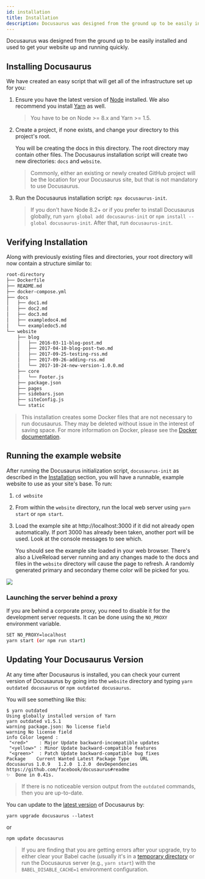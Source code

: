 ```yaml
---
id: installation
title: Installation
description: Docusaurus was designed from the ground up to be easily installed and used to get your website up and running quickly!
---
```


Docusaurus was designed from the ground up to be easily installed and used to get your website up and running quickly.

## Installing Docusaurus

We have created an easy script that will get all of the infrastructure set up for you:

1.  Ensure you have the latest version of [Node](https://nodejs.org/en/download/) installed. We also recommend you install [Yarn](https://yarnpkg.com/en/docs/install) as well.

    > You have to be on Node >= 8.x and Yarn >= 1.5.

1.  Create a project, if none exists, and change your directory to this project's root.

    You will be creating the docs in this directory. The root directory may
    contain other files. The Docusaurus installation script will create two new
    directories: `docs` and `website`.

    > Commonly, either an existing or newly created GitHub project will be the location for your Docusaurus site, but that is not mandatory to use Docusaurus.

1.  Run the Docusaurus installation script: `npx docusaurus-init`.

    > If you don't have Node 8.2+ or if you prefer to install Docusaurus globally, run `yarn global add docusaurus-init` or `npm install --global docusaurus-init`. After that, run `docusaurus-init`.

## Verifying Installation

Along with previously existing files and directories, your root directory will now contain a structure similar to:

```bash
root-directory
├── Dockerfile
├── README.md
├── docker-compose.yml
├── docs
│   ├── doc1.md
│   ├── doc2.md
│   ├── doc3.md
│   ├── exampledoc4.md
│   └── exampledoc5.md
└── website
    ├── blog
    │   ├── 2016-03-11-blog-post.md
    │   ├── 2017-04-10-blog-post-two.md
    │   ├── 2017-09-25-testing-rss.md
    │   ├── 2017-09-26-adding-rss.md
    │   └── 2017-10-24-new-version-1.0.0.md
    ├── core
    │   └── Footer.js
    ├── package.json
    ├── pages
    ├── sidebars.json
    ├── siteConfig.js
    └── static
```

> This installation creates some Docker files that are not necessary to run docusaurus. They may be deleted without issue in the interest of saving space. For more information on Docker, please see the [Docker documentation](https://docs.docker.com/).

## Running the example website

After running the Docusaurus initialization script, `docusaurus-init` as
described in the [Installation](#installing-docusaurus) section, you will have a
runnable, example website to use as your site's base. To run:

1.  `cd website`
1.  From within the `website` directory, run the local web server using
    `yarn start` or `npm start`.
1.  Load the example site at http://localhost:3000 if it did not already open
    automatically. If port 3000 has already been taken, another port will be used. Look at the console messages to see which.

    You should see the example site loaded in your web browser. There's also a LiveReload server running and any changes made to the docs and files in the `website` directory will cause the page to refresh. A randomly generated primary and secondary theme color will be picked for you.

![](/img/getting-started-preparation-verify.png)

### Launching the server behind a proxy

If you are behind a corporate proxy, you need to disable it for the development server requests. It can be done using the `NO_PROXY` environment variable.

```sh
SET NO_PROXY=localhost
yarn start (or npm run start)
```

## Updating Your Docusaurus Version

At any time after Docusaurus is installed, you can check your current version of Docusaurus by going into the `website` directory and typing `yarn outdated docusaurus` or `npm outdated docusaurus`.

You will see something like this:

```
$ yarn outdated
Using globally installed version of Yarn
yarn outdated v1.5.1
warning package.json: No license field
warning No license field
info Color legend :
 "<red>"    : Major Update backward-incompatible updates
 "<yellow>" : Minor Update backward-compatible features
 "<green>"  : Patch Update backward-compatible bug fixes
Package    Current Wanted Latest Package Type    URL
docusaurus 1.0.9   1.2.0  1.2.0  devDependencies https://github.com/facebook/docusaurus#readme
✨  Done in 0.41s.
```

> If there is no noticeable version output from the `outdated` commands, then you are up-to-date.

You can update to the [latest version](https://www.npmjs.com/package/docusaurus) of Docusaurus by:

```
yarn upgrade docusaurus --latest
```

or

```
npm update docusaurus
```

> If you are finding that you are getting errors after your upgrade, try to either clear your Babel cache (usually it's in a [temporary directory](https://babeljs.io/docs/en/babel-register/#environment-variables) or run the Docusaurus server (e.g., `yarn start`) with the `BABEL_DISABLE_CACHE=1` environment configuration.
